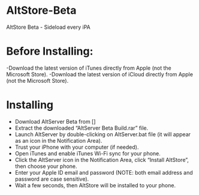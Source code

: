 # AltStore-Beta
AltStore Beta - Sideload every iPA

# Before Installing:
-Download the latest version of iTunes directly from Apple (not the Microsoft Store).
-Download the latest version of iCloud directly from Apple (not the Microsoft Store).

# Installing 
- Download AltServer Beta from []
- Extract the downloaded “AltServer Beta Build.rar” file.
- Launch AltServer by double-clicking on AltServer.bat file
  (it will appear as an icon in the Notification Area).
- Trust your iPhone with your computer (if needed).
- Open iTunes and enable iTunes Wi-Fi sync for your phone.
- Click the AltServer icon in the Notification Area, click “Install AltStore”, then choose your phone.
- Enter your Apple ID email and password (NOTE: both email address and password are case sensitive).
- Wait a few seconds, then AltStore will be installed to your phone.
